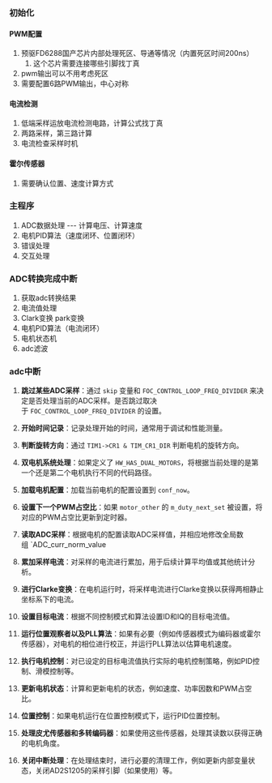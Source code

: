 ### 初始化
#### PWM配置
1. 预驱FD6288国产芯片内部处理死区、导通等情况（内置死区时间200ns）
	1. 这个芯片需要连接哪些引脚找丁真
2. pwm输出可以不用考虑死区
3. 需要配置6路PWM输出，中心对称
#### 电流检测
1. 低端采样运放电流检测电路，计算公式找丁真
2. 两路采样，第三路计算
3. 电流检查采样时机

#### 霍尔传感器
1. 需要确认位置、速度计算方式

### 主程序
1. ADC数据处理 --- 计算电压、计算速度
2. 电机PID算法（速度闭环、位置闭环）
3. 错误处理
4. 交互处理

### ADC转换完成中断
1. 获取adc转换结果
2. 电流值处理
3. Clark变换 park变换
4. 电机PID算法（电流闭环）
5. 电机状态机
6. adc滤波
### adc中断
1. **跳过某些ADC采样**：通过 `skip` 变量和 `FOC_CONTROL_LOOP_FREQ_DIVIDER` 来决定是否处理当前的ADC采样。是否跳过取决于 `FOC_CONTROL_LOOP_FREQ_DIVIDER` 的设置。
2. **开始时间记录**：记录处理开始的时间，通常用于调试和性能测量。
3. **判断旋转方向**：通过 `TIM1->CR1 & TIM_CR1_DIR` 判断电机的旋转方向。
4. **双电机系统处理**：如果定义了 `HW_HAS_DUAL_MOTORS`，将根据当前处理的是第一个还是第二个电机执行不同的代码路径。
5. **加载电机配置**：加载当前电机的配置设置到 `conf_now`。
6. **设置下一个PWM占空比**：如果 `motor_other` 的 `m_duty_next_set` 被设置，将对应的PWM占空比更新到定时器。
7. **读取ADC采样**：根据电机的配置读取ADC采样值，并相应地修改全局数组 `ADC_curr_norm_value

8. **累加采样电流**：对采样的电流进行累加，用于后续计算平均值或其他统计分析。
    
9. **进行Clarke变换**：在电机运行时，将采样电流进行Clarke变换以获得两相静止坐标系下的电流。
    
10. **设置目标电流**：根据不同控制模式和算法设置ID和IQ的目标电流值。
    
11. **运行位置观察者以及PLL算法**：如果有必要（例如传感器模式为编码器或霍尔传感器），对电机的相位进行校正，并运行PLL算法以估算电机速度。
    
12. **执行电机控制**：对已设定的目标电流值执行实际的电机控制策略，例如PID控制、滑模控制等。
    
13. **更新电机状态**：计算和更新电机的状态，例如速度、功率因数和PWM占空比。
    
14. **位置控制**：如果电机运行在位置控制模式下，运行PID位置控制。
    
15. **处理皮尤传感器和多转编码器**：如果使用这些传感器，处理其读数以获得正确的电机角度。
    
16. **关闭中断处理**：在处理结束时，进行必要的清理工作，例如更新内部变量状态，关闭AD2S1205的采样引脚（如果使用）等。